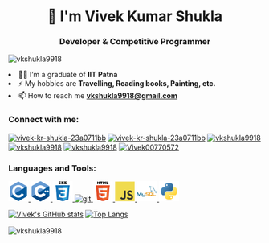 <h1 align="center">👋 I'm Vivek Kumar Shukla</h1>
<h3 align="center">Developer & Competitive Programmer</h3>
<p align="left"> <img src="https://komarev.com/ghpvc/?username=vkshukla9918&label=Profile%20views&color=0e75b6&style=flat" alt="vkshukla9918" /> </

- 👨‍💻 I’m a graduate of **IIT Patna**
- ⚡ My hobbies are **Travelling, Reading books, Painting, etc.**
- 📫 How to reach me **vkshukla9918@gmail.com**

<h3 align="left">Connect with me:</h3>
<p align="left">
<a href="https://linkedin.com/in/vivek-kr-shukla-23a0711bb" target="blank"><img align="center" src="https://raw.githubusercontent.com/rahuldkjain/github-profile-readme-generator/master/src/images/icons/Social/linked-in-alt.svg" alt="vivek-kr-shukla-23a0711bb" height="30" width="40" /></a>
<a href="https://leetcode.com/u/vivekshukla_20/" target="blank"><img align="center" src="https://raw.githubusercontent.com/rahuldkjain/github-profile-readme-generator/master/src/images/icons/Social/leetcode.svg" alt="vivek-kr-shukla-23a0711bb" height="30" width="40" /></a>
<a href="https://www.hackerrank.com/vkshukla9918" target="blank"><img align="center" src="https://raw.githubusercontent.com/rahuldkjain/github-profile-readme-generator/master/src/images/icons/Social/hackerrank.svg" alt="vkshukla9918" height="30" width="40" /></a>
<a href="https://www.hackerearth.com/@vkshukla9918" target="blank"><img align="center" src="https://raw.githubusercontent.com/rahuldkjain/github-profile-readme-generator/master/src/images/icons/Social/hackerearth.svg" alt="vkshukla9918" height="30" width="40" /></a>
<a href="https://www.codechef.com/users/vkshukla9918" target="blank"><img align="center" src="https://cdn.jsdelivr.net/npm/simple-icons@3.1.0/icons/codechef.svg" alt="vkshukla9918" height="30" width="40" /></a>
<a href="https://twitter.com/Vivek00770572" target="blank"><img align="center" src="https://raw.githubusercontent.com/rahuldkjain/github-profile-readme-generator/master/src/images/icons/Social/twitter.svg" alt="Vivek00770572" height="30" width="40" /></a>
</p>

<h3 align="left">Languages and Tools:</h3>
<p align="left">
<a href="https://www.cprogramming.com/" target="_blank" rel="noreferrer"> <img src="https://raw.githubusercontent.com/devicons/devicon/master/icons/c/c-original.svg" alt="c" width="40" height="40"/> </a> 
<a href="https://www.w3schools.com/cpp/" target="_blank" rel="noreferrer"> <img src="https://raw.githubusercontent.com/devicons/devicon/master/icons/cplusplus/cplusplus-original.svg" alt="cplusplus" width="40" height="40"/> </a> 
<a href="https://www.w3schools.com/css/" target="_blank" rel="noreferrer"> <img src="https://raw.githubusercontent.com/devicons/devicon/master/icons/css3/css3-original-wordmark.svg" alt="css3" width="40" height="40"/> </a> 
<a href="https://git-scm.com/" target="_blank" rel="noreferrer"> <img src="https://www.vectorlogo.zone/logos/git-scm/git-scm-icon.svg" alt="git" width="40" height="40"/> </a> 
<a href="https://www.w3.org/html/" target="_blank" rel="noreferrer"> <img src="https://raw.githubusercontent.com/devicons/devicon/master/icons/html5/html5-original-wordmark.svg" alt="html5" width="40" height="40"/> </a> 
<a href="https://developer.mozilla.org/en-US/docs/Web/JavaScript" target="_blank" rel="noreferrer"> <img src="https://raw.githubusercontent.com/devicons/devicon/master/icons/javascript/javascript-original.svg" alt="javascript" width="40" height="40"/> </a> 
<a href="https://www.mysql.com/" target="_blank" rel="noreferrer"> <img src="https://raw.githubusercontent.com/devicons/devicon/master/icons/mysql/mysql-original-wordmark.svg" alt="mysql" width="40" height="40"/> </a> 
<a href="https://www.python.org" target="_blank" rel="noreferrer"> <img src="https://raw.githubusercontent.com/devicons/devicon/master/icons/python/python-original.svg" alt="python" width="40" height="40"/> </a> 

[![Vivek's GitHub stats](https://github-readme-stats.vercel.app/api?username=vkshukla9918&count_private=true&show_icons=true&theme=radical)](https://github.com/vkshukla9918/github-readme-stats)        [![Top Langs](https://github-readme-stats-eight-theta.vercel.app/api/top-langs/?username=vkshukla9918&layout=compact&langs_count=8&theme=react)](https://github.com/vkshukla9918/)

<p><img align="center" src="https://github-readme-streak-stats.herokuapp.com/?user=vkshukla9918&" alt="vkshukla9918" /></p>
